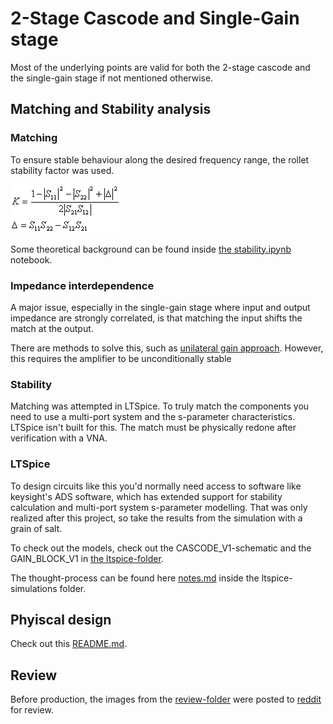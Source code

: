 # 2-Stage Cascode and Single-Gain stage

Most of the underlying points are valid for both the 2-stage cascode and the single-gain stage if not mentioned otherwise.

## Matching and Stability analysis
### Matching
To ensure stable behaviour along the desired frequency range, the rollet stability factor was used.

![alt text](images/stability/s_rollet.jpg)

Some theoretical background can be found inside [the stability.ipynb](common_emitter_amplifier.ipynb) notebook.

### Impedance interdependence
A major issue, especially in the single-gain stage where input and output impedance are strongly correlated, is that matching the input shifts the match at the output.

There are methods to solve this, such as [unilateral gain approach](https://www.mwrf.com/technologies/components/article/21841169/method-simultaneously-matches-inputs-and-outputs). However, this requires the amplifier to be unconditionally stable

### Stability
Matching was attempted in LTSpice. To truly match the components you need to use a multi-port system and the s-parameter characteristics. LTSpice isn't built for this. The match must be physically redone after verification with a VNA.

### LTSpice
To design circuits like this you'd normally need access to software like keysight's ADS software, which has extended support for stability calculation and multi-port system s-parameter modelling. That was only realized after this project, so take the results from the simulation with a grain of salt.

To check out the models, check out the CASCODE_V1-schematic and the GAIN_BLOCK_V1 in [the ltspice-folder](../../simulations/ltspice/version_1/).

The thought-process can be found here [notes.md](../../simulations/ltspice/notes.md) inside the ltspice-simulations folder.


## Phyiscal design
Check out this [README.md](../../kicad/README.md).

## Review
Before production, the images from the [review-folder](../../review/cascode/) were posted to [reddit](https://www.reddit.com/r/PrintedCircuitBoard/comments/1i014uy/rf_pcb_assortment_review/) for review.
